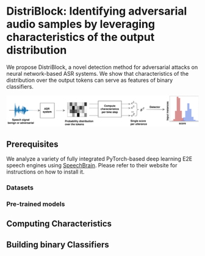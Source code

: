 # DistriBlock: Identifying adversarial audio samples by leveraging characteristics of the output distribution

We propose DistriBlock, a novel detection method for adversarial attacks on neural network-based ASR systems. We show that characteristics of the distribution over the output tokens can serve as features of binary classifiers.

![logo](resources/Detector_diagram_3.png)

## Prerequisites
We analyze a variety of fully integrated PyTorch-based deep learning E2E speech engines using [SpeechBrain](https://github.com/speechbrain/speechbrain). Please refer to their website for instructions on how to install it.

### Datasets

### Pre-trained models

## Computing Characteristics

## Building binary Classifiers
